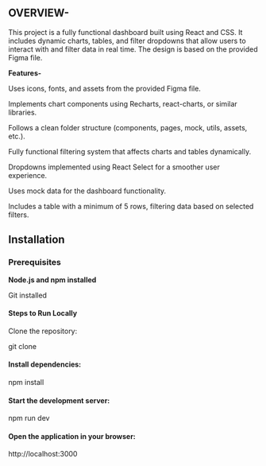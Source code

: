 <h2>OVERVIEW-</h2>

This project is a fully functional dashboard built using React and CSS. It includes dynamic charts, tables, and filter dropdowns that allow users to interact with and filter data in real time. The design is based on the provided Figma file.

<b>Features-</b>

Uses icons, fonts, and assets from the provided Figma file.

Implements chart components using Recharts, react-charts, or similar libraries.

Follows a clean folder structure (components, pages, mock, utils, assets, etc.).

Fully functional filtering system that affects charts and tables dynamically.

Dropdowns implemented using React Select for a smoother user experience.

Uses mock data for the dashboard functionality.

Includes a table with a minimum of 5 rows, filtering data based on selected filters.

<h2>Installation</h2>

<h3>Prerequisites</h3>

<b>Node.js and npm installed</b>

Git installed

<h4>Steps to Run Locally</h4>

Clone the repository:

git clone

<h4>Install dependencies:</h4>
npm install

<h4>Start the development server:</h4>
npm run dev

<h4>Open the application in your browser:</h4>
http://localhost:3000
